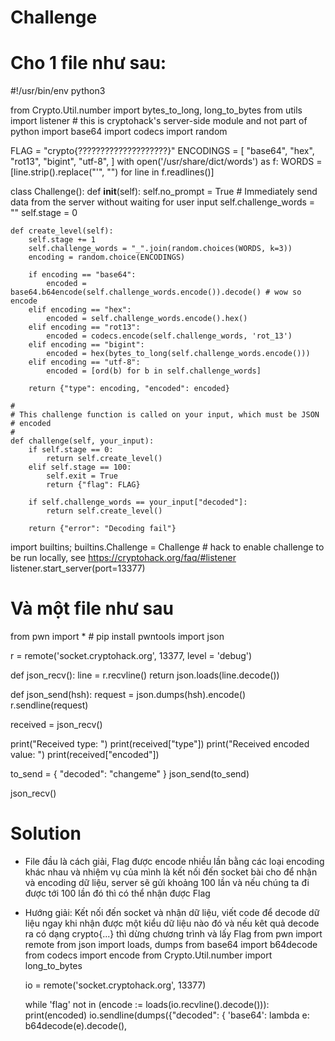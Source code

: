 # Challenge
# Cho 1 file như sau:

#!/usr/bin/env python3

from Crypto.Util.number import bytes_to_long, long_to_bytes
from utils import listener # this is cryptohack's server-side module and not part of python
import base64
import codecs
import random

FLAG = "crypto{????????????????????}"
ENCODINGS = [
    "base64",
    "hex",
    "rot13",
    "bigint",
    "utf-8",
]
with open('/usr/share/dict/words') as f:
    WORDS = [line.strip().replace("'", "") for line in f.readlines()]


class Challenge():
    def __init__(self):
        self.no_prompt = True # Immediately send data from the server without waiting for user input
        self.challenge_words = ""
        self.stage = 0

    def create_level(self):
        self.stage += 1
        self.challenge_words = "_".join(random.choices(WORDS, k=3))
        encoding = random.choice(ENCODINGS)

        if encoding == "base64":
            encoded = base64.b64encode(self.challenge_words.encode()).decode() # wow so encode
        elif encoding == "hex":
            encoded = self.challenge_words.encode().hex()
        elif encoding == "rot13":
            encoded = codecs.encode(self.challenge_words, 'rot_13')
        elif encoding == "bigint":
            encoded = hex(bytes_to_long(self.challenge_words.encode()))
        elif encoding == "utf-8":
            encoded = [ord(b) for b in self.challenge_words]

        return {"type": encoding, "encoded": encoded}

    #
    # This challenge function is called on your input, which must be JSON
    # encoded
    #
    def challenge(self, your_input):
        if self.stage == 0:
            return self.create_level()
        elif self.stage == 100:
            self.exit = True
            return {"flag": FLAG}

        if self.challenge_words == your_input["decoded"]:
            return self.create_level()

        return {"error": "Decoding fail"}


import builtins; builtins.Challenge = Challenge # hack to enable challenge to be run locally, see https://cryptohack.org/faq/#listener
listener.start_server(port=13377)

# Và một file như sau

from pwn import * # pip install pwntools
import json

r = remote('socket.cryptohack.org', 13377, level = 'debug')

def json_recv():
    line = r.recvline()
    return json.loads(line.decode())

def json_send(hsh):
    request = json.dumps(hsh).encode()
    r.sendline(request)


received = json_recv()

print("Received type: ")
print(received["type"])
print("Received encoded value: ")
print(received["encoded"])

to_send = {
    "decoded": "changeme"
}
json_send(to_send)

json_recv()

# Solution
- File đầu là cách giải, Flag được encode nhiều lần bằng các loại encoding khác nhau và nhiệm vụ của mình là kết nối đến socket bài cho để nhận và encoding dữ liệu, server sẽ gửi khoảng 100 lần và nếu chúng ta đi được tới 100 lần đó thì có thể nhận được Flag
- Hướng giải: Kết nối đến socket và nhận dữ liệu, viết code để decode dữ liệu ngay khi nhận được một kiểu dữ liệu nào đó và nếu kêt quả decode ra có dạng crypto{...} thì dừng chương trình và lấy Flag
  from pwn import remote
  from json import loads, dumps
  from base64 import b64decode
  from codecs import encode
  from Crypto.Util.number import long_to_bytes

  io = remote('socket.cryptohack.org', 13377)

  while 'flag' not in (encode := loads(io.recvline().decode())):
    print(encoded)
  io.sendline(dumps({"decoded": {
    'base64': lambda e: b64decode(e).decode(),
  
